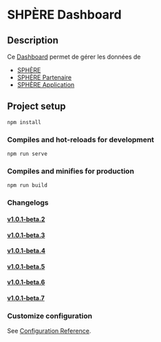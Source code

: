 # SHPÈRE Dashboard

## Description
Ce [Dashboard](https://dashboard.reseau-sphere.com/) permet de gérer les données de
- [SPHÈRE](https://reseau-sphere.com)
- [SPHÈRE Partenaire](https://partenaires.reseau-sphere.com)
- [SPHÈRE Application](https://sphere-application.web.app)

## Project setup
```
npm install
```

### Compiles and hot-reloads for development
```
npm run serve
```

### Compiles and minifies for production
```
npm run build
```

### Changelogs

#### [v1.0.1-beta.2](./changelogs/v1.0.1-beta.2.md)
#### [v1.0.1-beta.3](./changelogs/v1.0.1-beta.3.md)
#### [v1.0.1-beta.4](./changelogs/v1.0.1-beta.4.md)
#### [v1.0.1-beta.5](./changelogs/v1.0.1-beta.5.md)
#### [v1.0.1-beta.6](./changelogs/v1.0.1-beta.6.md)
#### [v1.0.1-beta.7](./changelogs/v1.0.1-beta.7.md)


### Customize configuration
See [Configuration Reference](https://cli.vuejs.org/config/).
